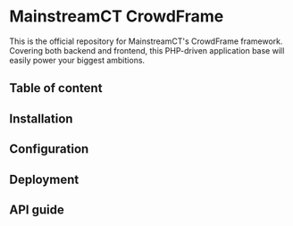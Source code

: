 # MainstreamCT CrowdFrame
This is the official repository for MainstreamCT's CrowdFrame framework. Covering both backend and frontend, this PHP-driven application base will easily power your biggest ambitions.

## Table of content

## Installation

## Configuration

## Deployment

## API guide
